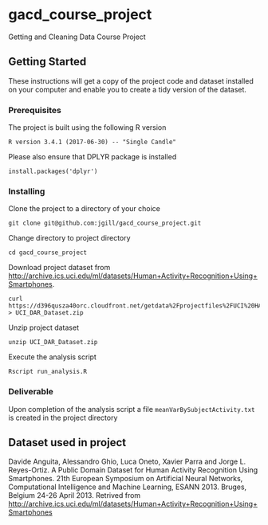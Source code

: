 # gacd_course_project
Getting and Cleaning Data Course Project

## Getting Started
These instructions will get a copy of the project code and dataset installed on your computer and enable you to create a tidy version of the dataset.

### Prerequisites
The project is built using the following R version
```
R version 3.4.1 (2017-06-30) -- "Single Candle"
```
Please also ensure that DPLYR package is installed
```
install.packages('dplyr')
```
### Installing
Clone the project to a directory of your choice
```
git clone git@github.com:jgill/gacd_course_project.git
```

Change directory to project directory
```
cd gacd_course_project
```

Download project dataset from http://archive.ics.uci.edu/ml/datasets/Human+Activity+Recognition+Using+Smartphones.
```
curl https://d396qusza40orc.cloudfront.net/getdata%2Fprojectfiles%2FUCI%20HAR%20Dataset.zip > UCI_DAR_Dataset.zip
```

Unzip project dataset
```
unzip UCI_DAR_Dataset.zip
```

Execute the analysis script
```
Rscript run_analysis.R
```

### Deliverable
Upon completion of the analysis script a file `meanVarBySubjectActivity.txt` is created in the project directory

## Dataset used in project
Davide Anguita, Alessandro Ghio, Luca Oneto, Xavier Parra and Jorge L.
Reyes-Ortiz. A Public Domain Dataset for Human Activity Recognition
Using Smartphones. 21th European Symposium on Artificial Neural
Networks, Computational Intelligence and Machine Learning, ESANN 2013.
Bruges, Belgium 24-26 April 2013. Retrived from http://archive.ics.uci.edu/ml/datasets/Human+Activity+Recognition+Using+Smartphones
